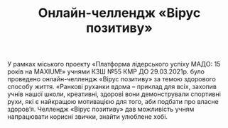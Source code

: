 ﻿---
title: Онлайн-челлендж «Вірус позитиву»
---

У рамках міського проекту «Платформа лідерського успіху МАДО: 15 років на MAXIUM!» учнями КЗШ №55 КМР ДО 29.03.2021р. було проведено онлайн-челлендж «Вірус позитиву» за темою здорового способу життя. «Ранкові руханки вдома – приклад для всіх, захопив учнів нашої школи, креативні, здорові вони демонстрували спортивні рухи, які є найкращою мотивацією для того, аби подбати про власне здоров’я. Челлендж «Вірус позитиву» дав можливість учням напрацювати корисні звички, знайти улюблене хобі.

<youtube id="iQ2rMaJgTbQ"></youtube>
